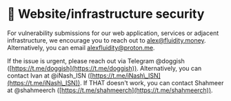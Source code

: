 # 🤳 Website/infrastructure security

For vulnerability submissions for our web application, services or adjacent infrastructure, we encourage you to reach out to [alex@fluidity.money](mailto:alex@fluidity.money). Alternatively, you can email [alexfluidity@proton.me](mailto:alexfluidity@proton.me).

If the issue is urgent, please reach out via Telegram @doggish ([https://t.me/doggish](https://t.me/doggish)). Alternatively, you can contact Ivan at @iNash\_ISN ([https://t.me/iNash\_ISN](https://t.me/iNash\_ISN)). If THAT doesn't work, you can contact Shahmeer at @shahmeerch ([https://t.me/shahmeerch](https://t.me/shahmeerch)).
